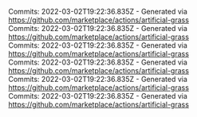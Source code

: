 Commits: 2022-03-02T19:22:36.835Z - Generated via https://github.com/marketplace/actions/artificial-grass
<br>
Commits: 2022-03-02T19:22:36.835Z - Generated via https://github.com/marketplace/actions/artificial-grass
<br>
Commits: 2022-03-02T19:22:36.835Z - Generated via https://github.com/marketplace/actions/artificial-grass
<br>
Commits: 2022-03-02T19:22:36.835Z - Generated via https://github.com/marketplace/actions/artificial-grass
<br>
Commits: 2022-03-02T19:22:36.835Z - Generated via https://github.com/marketplace/actions/artificial-grass
<br>
Commits: 2022-03-02T19:22:36.835Z - Generated via https://github.com/marketplace/actions/artificial-grass
<br>
